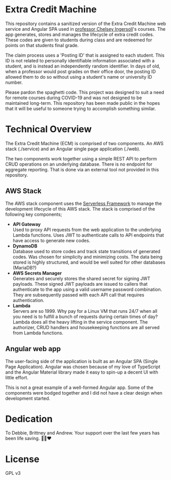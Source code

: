 # Extra Credit Machine
This repository contains a sanitized version of the Extra Credit Machine web service and Angular SPA used in [professor Chelsey Ingersoll](https://www.linkedin.com/in/chelsey-ingersoll-93aa9290/)'s courses. The app generates, stores and manages the lifecycle of extra credit codes. These codes are given to students during class and are redeemed for points on that students final grade.

The claim process uses a 'Posting ID' that is assigned to each student. This ID is not related to personally identifiable information associated with a student, and is instead an independently random identifier. In days of old, when a professor would post grades on their office door, the posting ID allowed them to do so without using a student's name or university ID number.

Please pardon the spaghetti code. This project was designed to suit a need for remote courses during COVID-19 and was not designed to be maintained long-term. This repository has been made public in the hopes that it will be useful to someone trying to accomplish something similar.

# Technical Overview
The Extra Credit Machine (ECM) is comprised of two components. An AWS stack (./service) and an Angular single page application (./web).

The two components work together using a simple REST API to perform CRUD operations on an underlying database. There is no endpoint for aggregate reporting. That is done via an external tool not provided in this repository.

## AWS Stack
The AWS stack component uses the [Serverless Framework](https://www.serverless.com/) to manage the development lifecycle of this AWS stack. The stack is comprised of the following key components;

- __API Gateway__  
  Used to proxy API requests from the web application to the underlying Lambda functions. Uses JWT to authenticate calls to API endpoints that have access to generate new codes.
- __DynamoDB__  
  Database used to store codes and track state transitions of generated codes. Was chosen for simplicity and minimizing costs. The data being stored is highly structured, and would be well suited for other databases (MariaDB?)
- __AWS Secrets Manager__  
  Generates and securely stores the shared secret for signing JWT payloads. These signed JWT payloads are issued to callers that authenticate to the app using a valid username password combination. They are subsequently passed with each API call that requires authentication.
- __Lambda__  
  Servers are so 1999. Why pay for a Linux VM that runs 24/7 when all you need is to fulfill a bunch of requests during certain times of day? Lambda does all the heavy lifting in the service component. The authorizer, CRUD handlers and housekeeping functions are all served from Lambda functions.

## Angular web app
The user-facing side of the application is built as an Angular SPA (Single Page Application). Angular was chosen because of my love of TypeScript and the Angular Material library made it easy to spin-up a decent UI with little effort.

This is not a great example of a well-formed Angular app. Some of the components were bodged together and I did not have a clear design when development started.

# Dedication
To Debbie, Brittney and Andrew. Your support over the last few years has been life saving. 👩‍💻❤

# License
GPL v3
